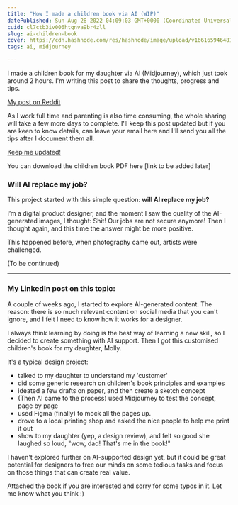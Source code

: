 ```yaml
---
title: "How I made a children book via AI (WIP)"
datePublished: Sun Aug 28 2022 04:09:03 GMT+0000 (Coordinated Universal Time)
cuid: cl7ctb3iv006htqnva9br4zll
slug: ai-children-book
cover: https://cdn.hashnode.com/res/hashnode/image/upload/v1661659464814/PH6bXos-Q.jpeg
tags: ai, midjourney

---
```


I made a children book for my daughter via AI (Midjourney), which just took around 2 hours. I'm writing this post to share the thoughts, progress and tips. 

[My post on Reddit](https://www.reddit.com/r/midjourney/comments/wysjsf/i_made_a_childrens_book_for_my_daughter_in_just_2/?utm_source=share&utm_medium=ios_app&utm_name=iossmf)

As I work full time and parenting is also time consuming, the whole sharing will take a few more days to complete. I'll keep this post updated but if you are keen to know details, can leave your email here and I'll send you all the tips after I document them all.

[Keep me updated!](https://forms.gle/y1o2tGdtAjcg1x1z7)

You can download the children book PDF here [link to be added later]

### Will AI replace my job?

This project started with this simple question: **will AI replace my job?**

I’m a digital product designer, and the moment I saw the quality of the AI-generated images, I thought: Shit! Our jobs are not secure anymore! Then I thought again, and this time the answer might be more positive.

This happened before, when photography came out, artists were challenged.

(To be continued)
***
### My LinkedIn post on this topic:

A couple of weeks ago, I started to explore AI-generated content. The reason: there is so much relevant content on social media that you can't ignore, and I felt I need to know how it works for a designer. 

I always think learning by doing is the best way of learning a new skill, so I decided to create something with AI support. Then I got this customised children's book for my daughter, Molly.

It's a typical design project: 
- talked to my daughter to understand my 'customer'
- did some generic research on children's book principles and examples
- ideated a few drafts on paper, and then create a sketch concept
- (Then AI came to the process) used Midjourney to test the concept, page by page
- used Figma (finally) to mock all the pages up.
- drove to a local printing shop and asked the nice people to help me print it out
- show to my daughter (yep, a design review), and felt so good she laughed so loud, "wow, dad! That's me in the book!"

I haven't explored further on AI-supported design yet, but it could be great potential for designers to free our minds on some tedious tasks and focus on those things that can create real value.

Attached the book if you are interested and sorry for some typos in it. Let me know what you think :)